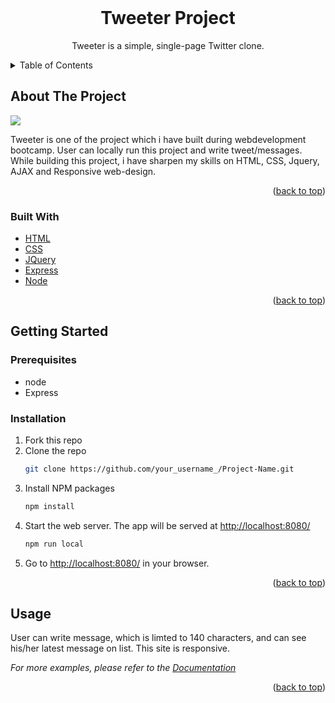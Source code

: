 
<!-- PROJECT LOGO -->
<br />
<div align="center">
  <h1 align="center">Tweeter Project</h1>
  <p align="center">
    Tweeter is a simple, single-page Twitter clone.
  </p>
</div>


<!-- TABLE OF CONTENTS -->
<details>
  <summary>Table of Contents</summary>
  <ol>
    <li>
      <a href="#about-the-project">About The Project</a>
      <ul>
        <li><a href="#built-with">Built With</a></li>
      </ul>
    </li>
    <li>
      <a href="#getting-started">Getting Started</a>
      <ul>
        <li><a href="#prerequisites">Prerequisites</a></li>
        <li><a href="#installation">Installation</a></li>
      </ul>
    </li>
    <li><a href="#usage">Usage</a></li>
  </ol>
</details>



<!-- ABOUT THE PROJECT -->
## About The Project

<img src='https://github.com/YagneshP/tweeter/blob/master/docs/counter.gif'>

Tweeter is one of the project which i have built during webdevelopment bootcamp. User can locally run this project and write tweet/messages. While building this project, i have sharpen my skills on HTML, CSS, Jquery, AJAX and Responsive web-design.
<p align="right">(<a href="#top">back to top</a>)</p>



### Built With

* [HTML](https://html.spec.whatwg.org/)
* [CSS](https://www.w3.org/Style/CSS/#specs)
* [JQuery](https://jquery.com)
* [Express](http://expressjs.com/)
* [Node](https://nodejs.org/en/)

<p align="right">(<a href="#top">back to top</a>)</p>


<!-- GETTING STARTED -->
## Getting Started

### Prerequisites

* node
* Express

### Installation

1. Fork this repo
2. Clone the repo
   ```sh
   git clone https://github.com/your_username_/Project-Name.git
   ```
3. Install NPM packages
   ```sh
   npm install
   ```
4. Start the web server. The app will be served at <http://localhost:8080/>
   ```sh
   npm run local
   ```
5. Go to <http://localhost:8080/> in your browser.

<p align="right">(<a href="#top">back to top</a>)</p>



<!-- USAGE EXAMPLES -->
## Usage

User can write message, which is limted to 140 characters, and can see his/her latest message on list. This site is responsive.

_For more examples, please refer to the [Documentation](https://example.com)_

<p align="right">(<a href="#top">back to top</a>)</p>




